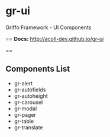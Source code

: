 
# gr-ui
Griffo Framework - UI Components

==
**Docs:** http://acoll-dev.github.io/gr-ui

==

## Components List

- gr-alert
- gr-autofields
- gr-autoheight
- gr-carousel
- gr-modal
- gr-pager
- gr-table
- gr-translate
